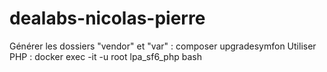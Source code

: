 # dealabs-nicolas-pierre

Générer les dossiers "vendor" et "var" : composer upgradesymfon
Utiliser PHP : docker exec -it -u root lpa_sf6_php bash